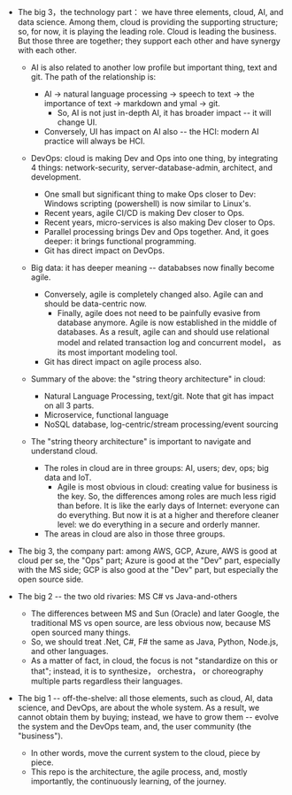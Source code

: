 
- The big 3，the technology part： we have three elements, cloud, AI, and data science. Among them, cloud is providing the supporting structure; so, for now, it is playing the leading role. Cloud is leading the business. But those three are together; they support each other and have synergy with each other. 

    * AI is also related to another low profile but important thing, text and git. The path of the relationship is:  
        - AI -> natural language processing -> speech to text -> the importance of text -> markdown and ymal -> git. 
            * So, AI is not just in-depth AI, it has broader impact -- it will change UI.
		- Conversely, UI has impact on AI also -- the HCI: modern AI practice will always be HCI. 
		
	* DevOps: cloud is making Dev and Ops into one thing, by integrating 4 things: network-security, server-database-admin, architect, and development. 
		- One small but significant thing to make Ops closer to Dev: Windows scripting (powershell) is now similar to Linux's.  
		- Recent years, agile CI/CD is making Dev closer to Ops.    
        - Recent years, micro-services is also making Dev closer to Ops.
		- Parallel processing brings Dev and Ops together. And, it goes deeper: it brings functional programming. 
        - Git has direct impact on DevOps. 
    * Big data: it has deeper meaning -- datababses now finally become agile. 
	    - Conversely, agile is completely changed also. Agile can and should be data-centric now.
            - Finally, agile does not need to be painfully evasive from database anymore. Agile is now established in the middle of databases. As a result, agile can and should use relational model and related transaction log and concurrent model， as its most important modeling tool. 
	    - Git has direct impact on agile process also.
		
    * Summary of the above: the "string theory architecture" in cloud: 
	    - Natural Language Processing, text/git. Note that git has impact on all 3 parts.  
		- Microservice, functional language
        - NoSQL database, log-centric/stream processing/event sourcing 

    * The "string theory architecture" is important to navigate and understand cloud.
	    - The roles in cloud are in three groups: AI, users; dev, ops; big data and IoT.
		    * Agile is most obvious in cloud: creating value for business is the key. So, the differences among roles are much less rigid than before. It is like the early days of Internet: everyone can do everything. But now it is at a higher and therefore cleaner level: we do everything in a secure and orderly manner.			
		- The areas in cloud are also in those three groups. 

- The big 3, the company part: among AWS, GCP, Azure, AWS is good at cloud per se, the "Ops" part; Azure is good at the "Dev" part, especially with the MS side; GCP is also good at the "Dev" part, but especially the open source side.

- The big 2 -- the two old rivaries: MS C# vs Java-and-others 
    * The differences between MS and Sun (Oracle) and later Google, the traditional MS vs open source, are less obvious now, because MS open sourced many things. 
    * So, we should treat .Net, C#, F# the same as Java, Python, Node.js, and other languages. 
    * As a matter of fact, in cloud, the focus is not "standardize on this or that"; instead, it is to synthesize， orchestra， or choreography multiple parts regardless their languages. 


- The big 1 -- off-the-shelve: all those elements, such as cloud, AI, data science, and DevOps, are about the whole system. As a result, we cannot obtain them by buying; instead, we have to grow them -- evolve the system and the DevOps team, and, the user community (the "business"). 
    * In other words, move the current system to the cloud, piece by piece.  
    * This repo is the architecture, the agile process, and, mostly importantly, the continuously learning, of the journey.

